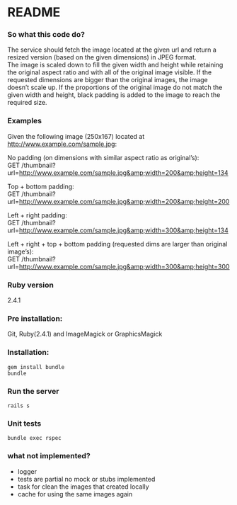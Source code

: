 # README

### So what this code do?
The service should fetch the image located at the given url and return a resized version
(based on the given dimensions) in JPEG format.<br />
The image is scaled down to fill the given width and height while retaining the
original aspect ratio and with all of the original image visible. If the requested
dimensions are bigger than the original images, the image doesn’t scale up. If
the proportions of the original image do not match the given width and height,
black padding is added to the image to reach the required size.

### Examples
Given the following image (250x167) located at http://www.example.com/sample.jpg:

No padding (on dimensions with similar aspect ratio as original’s):<br />
GET /thumbnail?url=http://www.example.com/sample.jpg&amp;width=200&amp;height=134

Top + bottom padding:<br />
GET /thumbnail?url=http://www.example.com/sample.jpg&amp;width=200&amp;height=200

Left + right padding:<br />
GET /thumbnail?url=http://www.example.com/sample.jpg&amp;width=300&amp;height=134

Left + right + top + bottom padding (requested dims are larger than original image’s):<br />
GET /thumbnail?url=http://www.example.com/sample.jpg&amp;width=300&amp;height=300

### Ruby version
2.4.1

### Pre installation:
Git, Ruby(2.4.1) and ImageMagick or GraphicsMagick

### Installation:
```
gem install bundle
bundle
```

### Run the server
```
rails s
```

### Unit tests
```
bundle exec rspec
```

### what not implemented?
* logger
* tests are partial no mock or stubs implemented
* task for clean the images that created locally
* cache for using the same images again
